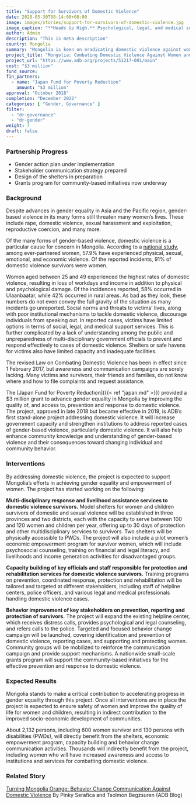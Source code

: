 ```yaml
---
title: "Support for Survivors of Domestic Violence"
date: 2020-05-30T08:14:00+08:00
image: images/stories/support-for-survivors-of-domestic-violence.jpg
image_caption: "**Heads Up High.** Psychological, legal, and medical support services will become more available for women and young girls who are survivors of domestic violence in Mongolia."
author: Admin
description: "This is meta description"
country: Mongolia
summary: "Mongolia is keen on eradicating domestic violence against women and children. The Japan Fund for Poverty Reduction contributed $3 million to an ADB project that aims to help survivors break free from this vicious cycle."
project_title: "Mongolia: Combating Domestic Violence Against Women and Children"
project_url: "https://www.adb.org/projects/51217-001/main"
cost: "$3 million"
fund_source: 
fin_partners: 
  - name: "Japan Fund for Poverty Reduction"
    amount: "$3 million"
approval: "October 2018"
completion: "December 2022"
categories: [ "Gender, Governance" ]
filter:
  - "dr-governance"
  - "dr-gender"
weight: 7
draft: false
---
```

### Partnership Progress

<ul class="dr-results">
	<li><i class="icon-check-circle"></i> Gender action plan under implementation</li>
	<li><i class="icon-check-circle"></i> Stakeholder communication strategy prepared</li>
	<li><i class="icon-check-circle"></i> Design of the shelters in preparation</li>
  <li><i class="icon-check-circle"></i> Grants program for community-based initiatives now underway</i>
</ul>

### Background

Despite advances in gender equality in Asia and the Pacific region, gender-based violence in its many forms still threaten many women’s lives. These include rape, domestic violence, sexual harassment and exploitation, reproductive coercion, and many more.  

Of the many forms of gender-based violence, domestic violence is a particular cause for concern in Mongolia. According to a [national study](https://mongolia.unfpa.org/en/publications/breaking-silence-equality-2017-national-study-gender-based-violence-mongolia), among ever-partnered women, 57.9% have experienced physical, sexual, emotional, and economic violence. Of the reported incidents, 91% of domestic violence survivors were women. 

Women aged between 25 and 49 experienced the highest rates of domestic violence, resulting in loss of workdays and income in addition to physical and psychological damage. Of the incidences reported, 58% occurred in Ulaanbaatar, while 42% occurred in rural areas. As bad as they look, these numbers do not even convey the full gravity of the situation as many incidents go unreported. Social norms and threats to victims’ lives, along with poor institutional mechanisms to tackle domestic violence, discourage individuals from speaking out. In reported cases, victims have limited options in terms of social, legal, and medical support services. This is further complicated by a lack of understanding among the public and unpreparedness of multi-disciplinary government officials to prevent and respond effectively to cases of domestic violence. Shelters or safe havens for victims also have limited capacity and inadequate facilities. 

The revised Law on Combating Domestic Violence has been in effect since 1 February 2017, but awareness and communication campaigns are sorely lacking. Many victims and survivors, their friends and families, do not know where and how to file complaints and request assistance.  

The [Japan Fund for Poverty Reduction]({{< ref "japan.md" >}}) provided a $3 million grant to advance gender equality in Mongolia by improving the quality of, and access to, prevention and response to domestic violence. The project, approved in late 2018 but became effective in 2019, is ADB’s first stand-alone project addressing domestic violence. It will increase government capacity and strengthen institutions to address reported cases of gender-based violence, particularly domestic violence. It will also help enhance community knowledge and understanding of gender-based violence and their consequences toward changing individual and community behavior. 

### Interventions

By addressing domestic violence, the project is expected to support Mongolia’s efforts in achieving gender equality and empowerment of women. The project has started working on the following: 

**Multi-disciplinary response and livelihood assistance services to domestic violence survivors.** Model shelters for women and children survivors of domestic and sexual violence will be established in three provinces and two districts, each with the capacity to serve between 100 and 120 women and children per year, offering up to 30 days of protection and other multidisciplinary services to survivors. Two shelters will be physically accessible to PWDs. The project will also include a pilot women’s economic empowerment program for survivor women, which will include psychosocial counseling, training on financial and legal literacy, and livelihoods and income generation activities for disadvantaged groups.  

**Capacity building of key officials and staff responsible for protection and rehabilitation services for domestic violence survivors.** Training programs on prevention, coordinated response, protection and rehabilitation will be tailored and targeted at different stakeholders, including staff of helpline centers, police officers, and various legal and medical professionals handling domestic violence cases.  

**Behavior improvement of key stakeholders on prevention, reporting and protection of survivors.** The project will expand the existing helpline center, which receives distress calls, provides psychological and legal counseling, and refers calls to the police. Targeted and focused behavior change campaign will be launched, covering identification and prevention of domestic violence, reporting cases, and supporting and protecting women. Community groups will be mobilized to reinforce the communication campaign and provide support mechanisms. A nationwide small-scale grants program will support the community-based initiatives for the effective prevention and response to domestic violence. 

### Expected Results

Mongolia stands to make a critical contribution to accelerating progress in gender equality through this project.  Once all interventions are in place the project is expected to ensure safety of women and improve the quality of life for women and children, resulting in indirect contribution to the improved socio-economic development of communities. 

About 2,132 persons, including 600 women survivor and 130 persons with disabilities (PWDs), will directly benefit from the shelters, economic empowerment program, capacity building and behavior change communication activities. Thousands will indirectly benefit from the project, including women who will have increased awareness and access to institutions and services for combatting domestic violence. 

### Related Story

[Turning Mongolia Orange: Behavior Change Communication Against Domestic Violence](https://blogs.adb.org/blog/turning-mongolia-orange-behavior-change-communication-against-domestic-violence) By Pinky Serafica and Tsolmon Begzsuren (ADB Blog) 